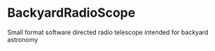 # BackyardRadioScope
Small format software directed radio telescope intended for backyard astronomy
